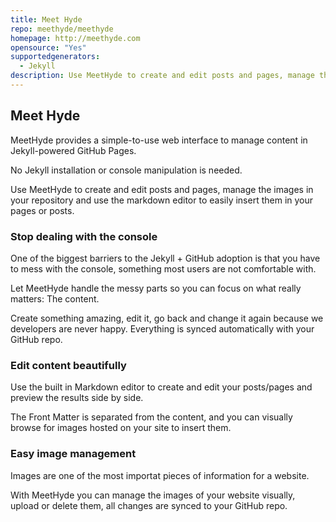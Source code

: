```yaml
---
title: Meet Hyde
repo: meethyde/meethyde
homepage: http://meethyde.com
opensource: "Yes"
supportedgenerators:
  - Jekyll
description: Use MeetHyde to create and edit posts and pages, manage the images in your repository and use the markdown editor to easily insert them in your pages or posts.
---
```

## Meet Hyde
MeetHyde provides a simple-to-use web interface to manage content in Jekyll-powered GitHub Pages.

No Jekyll installation or console manipulation is needed.

Use MeetHyde to create and edit posts and pages, manage the images in your repository and use the markdown editor to easily insert them in your pages or posts.

### Stop dealing with the console
One of the biggest barriers to the Jekyll + GitHub adoption is that you have to mess with the console, something most users are not comfortable with.

Let MeetHyde handle the messy parts so you can focus on what really matters: The content.

Create something amazing, edit it, go back and change it again because we developers are never happy. Everything is synced automatically with your GitHub repo.

### Edit content beautifully
Use the built in Markdown editor to create and edit your posts/pages and preview the results side by side.

The Front Matter is separated from the content, and you can visually browse for images hosted on your site to insert them.

### Easy image management
Images are one of the most importat pieces of information for a website.

With MeetHyde you can manage the images of your website visually, upload or delete them, all changes are synced to your GitHub repo.
